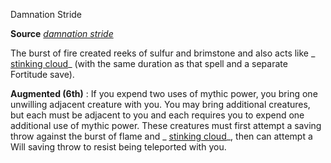 Damnation Stride

**Source** [_damnation stride_](/pathfinderRPG/prd/advancedRaceGuide/featuredRaces/tieflings.html#_damnation-stride)

The burst of fire created reeks of sulfur and brimstone and also acts like _ [stinking cloud](/pathfinderRPG/prd/spells/stinkingCloud.html#_stinking-cloud)_ (with the same duration as that spell and a separate Fortitude save).

**Augmented (6th)** : If you expend two uses of mythic power, you bring one unwilling adjacent creature with you. You may bring additional creatures, but each must be adjacent to you and each requires you to expend one additional use of mythic power. These creatures must first attempt a saving throw against the burst of flame and _ [stinking cloud](/pathfinderRPG/prd/spells/stinkingCloud.html#_stinking-cloud)_, then can attempt a Will saving throw to resist being teleported with you.


